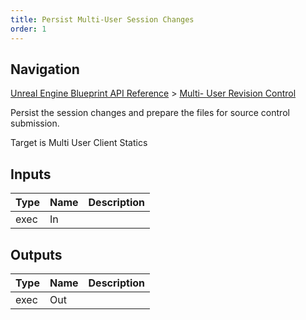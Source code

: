 ```yaml
---
title: Persist Multi-User Session Changes
order: 1
---
```

## Navigation

[Unreal Engine Blueprint API Reference](https://dev.epicgames.com/documentation/en-us/unreal-engine/BlueprintAPI) > [Multi- User Revision Control](https://dev.epicgames.com/documentation/en-us/unreal-engine/BlueprintAPI/Multi_UserRevisionControl)

Persist the session changes and prepare the files for source control submission.

Target is Multi User Client Statics

## Inputs

| Type | Name | Description |
| --- | --- | --- |
| exec | In |  |

## Outputs

| Type | Name | Description |
| --- | --- | --- |
| exec | Out |  |
